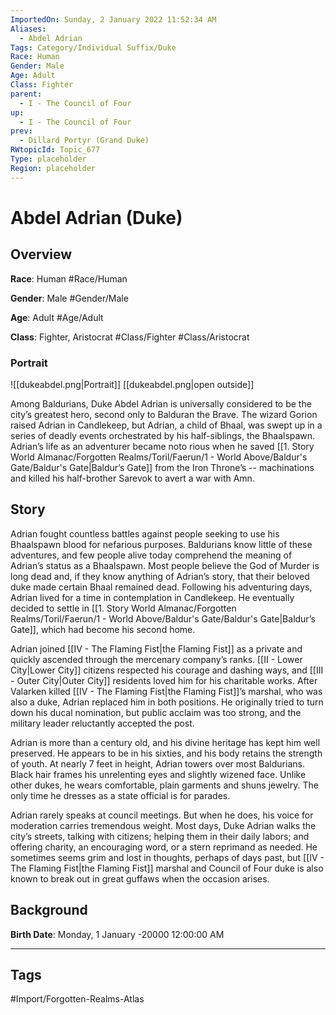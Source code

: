 ```yaml
---
ImportedOn: Sunday, 2 January 2022 11:52:34 AM
Aliases:
  - Abdel Adrian
Tags: Category/Individual Suffix/Duke
Race: Human
Gender: Male
Age: Adult
Class: Fighter
parent:
  - I - The Council of Four
up:
  - I - The Council of Four
prev:
  - Dillard Portyr (Grand Duke)
RWtopicId: Topic_677
Type: placeholder
Region: placeholder
---
```

# Abdel Adrian (Duke)
## Overview
**Race**: Human
#Race/Human

**Gender**: Male
#Gender/Male

**Age**: Adult
#Age/Adult

**Class**: Fighter, Aristocrat
#Class/Fighter #Class/Aristocrat

### Portrait
![[dukeabdel.png|Portrait]]
[[dukeabdel.png|open outside]]

Among Baldurians, Duke Abdel Adrian is universally considered to be the city’s greatest hero, second only to Balduran the Brave. The wizard Gorion raised Adrian in Candlekeep, but Adrian, a child of Bhaal, was swept up in a series of deadly events orchestrated by his half-siblings, the Bhaalspawn. Adrian’s life as an adventurer became noto rious when he saved [[1. Story World Almanac/Forgotten Realms/Toril/Faerun/1 - World Above/Baldur's Gate/Baldur's Gate|Baldur’s Gate]] from the Iron Throne’s -- machinations and killed his half-brother Sarevok to avert a war with Amn.

## Story
Adrian fought countless battles against people seeking to use his Bhaalspawn blood for nefarious purposes. Baldurians know little of these adventures, and few people alive today comprehend the meaning of Adrian’s status as a Bhaalspawn. Most people believe the God of Murder is long dead and, if they know anything of Adrian’s story, that their beloved duke made certain Bhaal remained dead. Following his adventuring days, Adrian lived for a time in contemplation in Candlekeep. He eventually decided to settle in [[1. Story World Almanac/Forgotten Realms/Toril/Faerun/1 - World Above/Baldur's Gate/Baldur's Gate|Baldur’s Gate]], which had become his second home.

Adrian joined [[IV - The Flaming Fist|the Flaming Fist]] as a private and quickly ascended through the mercenary company’s ranks. [[II - Lower City|Lower City]] citizens respected his courage and dashing ways, and [[III - Outer City|Outer City]] residents loved him for his charitable works. After Valarken killed [[IV - The Flaming Fist|the Flaming Fist]]’s marshal, who was also a duke, Adrian replaced him in both positions. He originally tried to turn down his ducal nomination, but public acclaim was too strong, and the military leader reluctantly accepted the post.

Adrian is more than a century old, and his divine heritage has kept him well preserved. He appears to be in his sixties, and his body retains the strength of youth. At nearly 7 feet in height, Adrian towers over most Baldurians. Black hair frames his unrelenting eyes and slightly wizened face. Unlike other dukes, he wears comfortable, plain garments and shuns jewelry. The only time he dresses as a state official is for parades.

Adrian rarely speaks at council meetings. But when he does, his voice for moderation carries tremendous weight. Most days, Duke Adrian walks the city’s streets, talking with citizens; helping them in their daily labors; and offering charity, an encouraging word, or a stern reprimand as needed. He sometimes seems grim and lost in thoughts, perhaps of days past, but [[IV - The Flaming Fist|the Flaming Fist]] marshal and Council of Four duke is also known to break out in great guffaws when the occasion arises.

## Background
**Birth Date**: Monday, 1 January -20000 12:00:00 AM


---
## Tags
#Import/Forgotten-Realms-Atlas

